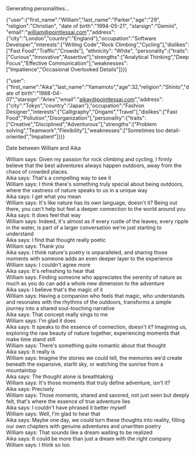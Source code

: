 Generating personalities...

{"user":{"first_name":"William","last_name":"Parker","age":"29", "religion":"Christian", "date of birth":"1994-05-21", "starsign":"Gemini", "email":"william@pointlessai.com","address":{"city":"London","country":"England"},"occupation":"Software Developer","interests":["Writing Code","Rock Climbing","Cycling"],"dislikes":["Fast Food","Traffic","Crowds"], "ethnicity": "White", "personality":{"traits":["Curious","Innovative","Assertive"],"strengths":["Analytical Thinking","Deep Focus","Effective Communication"],"weaknesses":["Impatience","Occasional Overlooked Details"]}}}

{"user":{"first_name":"Aika","last_name":"Yamamoto","age":32,"religion":"Shinto","date of birth":"1988-04-07","starsign":"Aries","email":"aikay@pointlessai.com","address":{"city":"Tokyo","country":"Japan"},"occupation":"Fashion Designer","interests":["Calligraphy","Origami","Travel"],"dislikes":["Fast Food","Pollution","Disorganization"],"personality":{"traits":["Creative","Disciplined","Adventurous"],"strengths":["Problem solving","Teamwork","Flexibility"],"weaknesses":["Sometimes too detail-oriented","Impatient"]}}}

Date between William and Aika

William says: Given my passion for rock climbing and cycling, I firmly believe that the best adventures always happen outdoors, away from the chaos of crowded places.  
Aika says: That's a compelling way to see it  
William says: I think there's something truly special about being outdoors, where the vastness of nature speaks to us in a unique way  
Aika says: I get what you mean  
William says: It's like nature has its own language, doesn't it? Being out there, you can't help but feel a deeper connection to the world around you  
Aika says: It does feel that way  
William says: Indeed, it's almost as if every rustle of the leaves, every ripple in the water, is part of a larger conversation we're just starting to understand  
Aika says: I find that thought really poetic  
William says: Thank you  
Aika says: I think nature's poetry is unparalleled, and sharing those moments with someone adds an even deeper layer to the experience  
William says: I couldn't agree more  
Aika says: It's refreshing to hear that  
William says: Finding someone who appreciates the serenity of nature as much as you do can add a whole new dimension to the adventure  
Aika says: I believe that's the magic of it  
William says: Having a companion who feels that magic, who understands and resonates with the rhythms of the outdoors, transforms a simple journey into a shared soul-touching narrative  
Aika says: That concept really sings to me  
William says: I'm glad it does  
Aika says: It speaks to the essence of connection, doesn't it? Imagining us, exploring the raw beauty of nature together, experiencing moments that make time stand still  
William says: There's something quite romantic about that thought  
Aika says: It really is  
William says: Imagine the stories we could tell, the memories we'd create beneath the expansive, starlit sky, or watching the sunrise from a mountaintop  
Aika says: The thought alone is breathtaking  
William says: It's those moments that truly define adventure, isn't it?  
Aika says: Precisely  
William says: Those moments, shared and savored, not just seen but deeply felt, that's where the essence of true adventure lies  
Aika says: I couldn't have phrased it better myself  
William says: Well, I'm glad to hear that  
Aika says: Maybe one day, we could turn these thoughts into reality, filling our own chapters with genuine adventures and unwritten poetry  
William says: That sounds like a dream waiting to be realized  
Aika says: It could be more than just a dream with the right company  
William says: I think so too  

